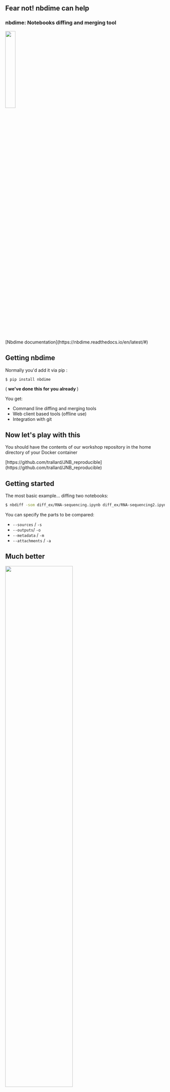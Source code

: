 <section class='dark-diagonal'>

<h2> Fear not! <accent-text> nbdime</accent-text> can help</h2>

<h3> nbdime: Notebooks diffing and merging tool </h3>
<a href='http://opendreamkit.org' target='_blank'>
<img src="../resources/odk-logo.svg" style='width:25%'/></a>
<br>
[Nbdime documentation](https://nbdime.readthedocs.io/en/latest/#)
</section>



## Getting nbdime
Normally you'd add it via pip :
```
$ pip install nbdime
```
( <strong> we've done this for you already </strong>)

You get:
- Command line diffing and merging tools
- Web client based tools (offline use)
- Integration with git



## Now let's play with this
You should have the contents of our workshop repository in the home directory of your Docker container

<p class= "fragment grow"> [https://github.com/trallard/JNB_reproducible](https://github.com/trallard/JNB_reproducible)
</p>



## Getting started
The most basic example...
diffing two notebooks:
```bash
$ nbdiff -som diff_ex/RNA-sequencing.ipynb diff_ex/RNA-sequencing2.ipynb
```
You can specify the parts to be compared:
- `--sources` / `-s`
- `--outputs`/ `-o`
- `--metadata` / `-m`
- `--attachments` / `-a`



## Much better
<img src="../resources/nbdiff1.png" style='width:65%'/>



<img src="../resources/nbdiff.png" style='width:70%'/>



<img src="../resources/nbdiff-terminal.png" style='width:65%'/>



## Diffing on the web-app
Like in the previous example, we can compare the two notebooks...
and display <strong> rich rendered diffs </strong> on our web browser.

```bash
$ nbdiff-web -so diff_ex/RNA-sequencing.ipynb diff_ex/RNA-sequencing2.ipynb
```
<div class='float_modal fragment'>
<p class='modal_p'> Note: you do not need to be connected to the internet </p>
</div>


<img src="../resources/diff_web1.PNG" style='width:100%'/>

<div class='float_modal fragment fade-in'>
<p class='modal_p'> Note that in this case <br/>
'red': base and 'green': remote </p>
</div>



<img src="../resources/diff_web2.PNG" style='width:100%'/>

<img src="../resources/diff_web3.PNG" style='width:100%'/>



<img src="../resources/diff_web4.PNG" style='width:80%'/>



## Are you forgetting about version control?
<img src="../resources/version-control.jpg">
<br>
<small> Taken from http://geek-and-poke.com/ </smal>



## NBDIME version control integration
(Note: only git is supported at the moment)
- As <strong> drivers </strong> for your diff and merge operations (nbdime takes over these)
- Defining nbdime as diff and merge <strong> tools </tools>



## Integrate with <i class="fa fa-git-square" aria-hidden="true"></i>
Configuring all diff/merge drivers and tools:
```
$ nbdime config-git --enable --global
```

Note this allows for other configurations:
- for the current repository
- for this user (global)
- at system level



### Diffing two commits on the command line
```bash
$ git diff de2863c 404e4e0
```
![](../resources/git_diff1.png)



## Using your web browser
```
$ nbdiff-web de2863c 404e4e0
```



<img src="../resources/diff_webgit1.png" style='width:70%'/>



<img src="../resources/diff_webgit2.png" style='width:70%'/>
